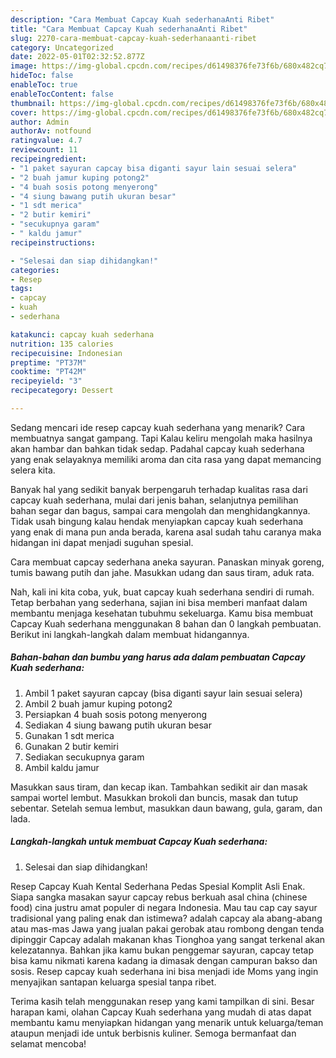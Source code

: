 ```yaml
---
description: "Cara Membuat Capcay Kuah sederhanaAnti Ribet"
title: "Cara Membuat Capcay Kuah sederhanaAnti Ribet"
slug: 2270-cara-membuat-capcay-kuah-sederhanaanti-ribet
category: Uncategorized
date: 2022-05-01T02:32:52.877Z
image: https://img-global.cpcdn.com/recipes/d61498376fe73f6b/680x482cq70/capcay-kuah-sederhana-foto-resep-utama.jpg
hideToc: false
enableToc: true
enableTocContent: false
thumbnail: https://img-global.cpcdn.com/recipes/d61498376fe73f6b/680x482cq70/capcay-kuah-sederhana-foto-resep-utama.jpg
cover: https://img-global.cpcdn.com/recipes/d61498376fe73f6b/680x482cq70/capcay-kuah-sederhana-foto-resep-utama.jpg
author: Admin
authorAv: notfound
ratingvalue: 4.7
reviewcount: 11
recipeingredient:
- "1 paket sayuran capcay bisa diganti sayur lain sesuai selera"
- "2 buah jamur kuping potong2"
- "4 buah sosis potong menyerong"
- "4 siung bawang putih ukuran besar"
- "1 sdt merica"
- "2 butir kemiri"
- "secukupnya garam"
- " kaldu jamur"
recipeinstructions:

- "Selesai dan siap dihidangkan!"
categories:
- Resep
tags:
- capcay
- kuah
- sederhana

katakunci: capcay kuah sederhana 
nutrition: 135 calories
recipecuisine: Indonesian
preptime: "PT37M"
cooktime: "PT42M"
recipeyield: "3"
recipecategory: Dessert

---
```



Sedang mencari ide resep capcay kuah sederhana yang menarik? Cara membuatnya sangat gampang. Tapi Kalau keliru mengolah maka hasilnya akan hambar dan bahkan tidak sedap. Padahal capcay kuah sederhana yang enak selayaknya memiliki aroma dan cita rasa yang dapat memancing selera kita.


Banyak hal yang sedikit banyak berpengaruh terhadap kualitas rasa dari capcay kuah sederhana, mulai dari jenis bahan, selanjutnya pemilihan bahan segar dan bagus, sampai cara mengolah dan menghidangkannya. Tidak usah bingung kalau hendak menyiapkan capcay kuah sederhana yang enak di mana pun anda berada, karena asal sudah tahu caranya maka hidangan ini dapat menjadi suguhan spesial.

Cara membuat capcay sederhana aneka sayuran. Panaskan minyak goreng, tumis bawang putih dan jahe. Masukkan udang dan saus tiram, aduk rata.


Nah, kali ini kita coba, yuk, buat capcay kuah sederhana sendiri di rumah. Tetap berbahan yang sederhana, sajian ini bisa memberi manfaat dalam membantu menjaga kesehatan tubuhmu sekeluarga. Kamu bisa membuat Capcay Kuah sederhana menggunakan 8 bahan dan 0 langkah pembuatan. Berikut ini langkah-langkah dalam membuat hidangannya.

<!--inarticleads1-->

##### Bahan-bahan dan bumbu yang harus ada dalam pembuatan Capcay Kuah sederhana:

1. Ambil 1 paket sayuran capcay (bisa diganti sayur lain sesuai selera)
1. Ambil 2 buah jamur kuping potong2
1. Persiapkan 4 buah sosis potong menyerong
1. Sediakan 4 siung bawang putih ukuran besar
1. Gunakan 1 sdt merica
1. Gunakan 2 butir kemiri
1. Sediakan secukupnya garam
1. Ambil  kaldu jamur


Masukkan saus tiram, dan kecap ikan. Tambahkan sedikit air dan masak sampai wortel lembut. Masukkan brokoli dan buncis, masak dan tutup sebentar. Setelah semua lembut, masukkan daun bawang, gula, garam, dan lada. 

<!--inarticleads2-->

##### Langkah-langkah untuk membuat Capcay Kuah sederhana:


1. Selesai dan siap dihidangkan!

Resep Capcay Kuah Kental Sederhana Pedas Spesial Komplit Asli Enak. Siapa sangka masakan sayur capcay rebus berkuah asal china (chinese food) cina justru amat populer di negara Indonesia. Mau tau cap cay sayur tradisional yang paling enak dan istimewa? adalah capcay ala abang-abang atau mas-mas Jawa yang jualan pakai gerobak atau rombong dengan tenda dipinggir Capcay adalah makanan khas Tionghoa yang sangat terkenal akan kelezatannya. Bahkan jika kamu bukan penggemar sayuran, capcay tetap bisa kamu nikmati karena kadang ia dimasak dengan campuran bakso dan sosis. Resep capcay kuah sederhana ini bisa menjadi ide Moms yang ingin menyajikan santapan keluarga spesial tanpa ribet. 

Terima kasih telah menggunakan resep yang kami tampilkan di sini. Besar harapan kami, olahan Capcay Kuah sederhana yang mudah di atas dapat membantu kamu menyiapkan hidangan yang menarik untuk keluarga/teman ataupun menjadi ide untuk berbisnis kuliner. Semoga bermanfaat dan selamat mencoba!
